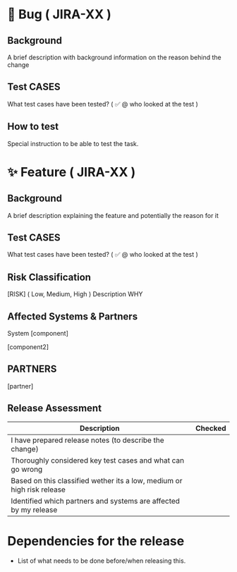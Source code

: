 # 🐞 Bug ( JIRA-XX )
## Background
A brief description with background information on the reason behind the change

## Test CASES
What test cases have been tested? ( ✅ @ who looked at the test )

## How to test
Special instruction to be able to test the task.

# ✨ Feature ( JIRA-XX )
## Background
A brief description explaining the feature and potentially the reason for it

## Test CASES
What test cases have been tested? ( ✅ @ who looked at the test )

## Risk Classification
[RISK] ( Low, Medium, High )
Description WHY

## Affected Systems & Partners
System
[component]

[component2]

## PARTNERS
[partner]

## Release Assessment
| Description                                                            | Checked |
|------------------------------------------------------------------------|---------|
| I have prepared release notes (to describe the change)                 |         |
| Thoroughly considered key test cases and what can go wrong             |         |
| Based on this classified wether its a low, medium or high risk release |         |
| Identified which partners and systems are affected by my release       |         |

 

# Dependencies for the release
* List of what needs to be done before/when releasing this.
